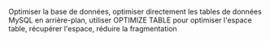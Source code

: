 Optimiser la base de données, optimiser directement les tables de données MySQL en arrière-plan, utiliser OPTIMIZE TABLE pour optimiser l'espace table, récupérer l'espace, réduire la fragmentation
